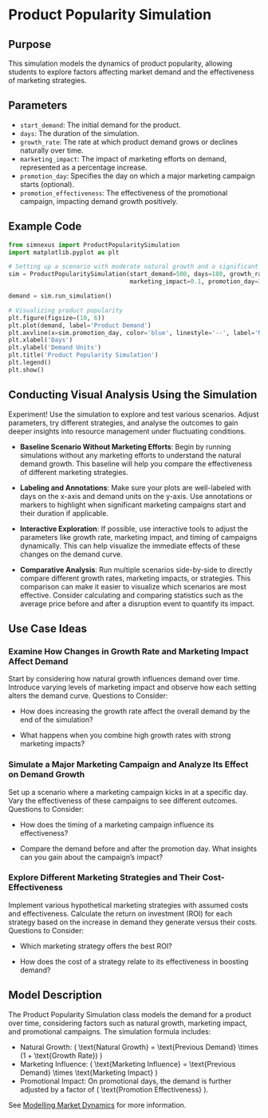 # Product Popularity Simulation

## Purpose

This simulation models the dynamics of product popularity, allowing students to explore factors affecting market demand and the effectiveness of marketing strategies.

## Parameters

- `start_demand`: The initial demand for the product.
- `days`: The duration of the simulation.
- `growth_rate`: The rate at which product demand grows or declines naturally over time.
- `marketing_impact`: The impact of marketing efforts on demand, represented as a percentage increase.
- `promotion_day`: Specifies the day on which a major marketing campaign starts (optional).
- `promotion_effectiveness`: The effectiveness of the promotional campaign, impacting demand growth positively.

## Example Code

```python
from simnexus import ProductPopularitySimulation
import matplotlib.pyplot as plt

# Setting up a scenario with moderate natural growth and a significant marketing campaign.
sim = ProductPopularitySimulation(start_demand=500, days=180, growth_rate=0.02, 
                                  marketing_impact=0.1, promotion_day=30, promotion_effectiveness=0.5)

demand = sim.run_simulation()

# Visualizing product popularity
plt.figure(figsize=(10, 6))
plt.plot(demand, label='Product Demand')
plt.axvline(x=sim.promotion_day, color='blue', linestyle='--', label='Marketing Campaign Start')
plt.xlabel('Days')
plt.ylabel('Demand Units')
plt.title('Product Popularity Simulation')
plt.legend()
plt.show()
```

## Conducting Visual Analysis Using the Simulation

Experiment! Use the simulation to explore and test various scenarios. Adjust parameters, try different strategies, and analyse the outcomes to gain deeper insights into resource management under fluctuating conditions.

- **Baseline Scenario Without Marketing Efforts**: Begin by running simulations without any marketing efforts to understand the natural demand growth. This baseline will help you compare the effectiveness of different marketing strategies.
  
- **Labeling and Annotations**: Make sure your plots are well-labeled with days on the x-axis and demand units on the y-axis. Use annotations or markers to highlight when significant marketing campaigns start and their duration if applicable.

- **Interactive Exploration**: If possible, use interactive tools to adjust the parameters like growth rate, marketing impact, and timing of campaigns dynamically. This can help visualize the immediate effects of these changes on the demand curve.

- **Comparative Analysis**: Run multiple scenarios side-by-side to directly compare different growth rates, marketing impacts, or strategies. This comparison can make it easier to visualize which scenarios are most effective. Consider calculating and comparing statistics such as the average price before and after a disruption event to quantify its impact.


## Use Case Ideas

### Examine How Changes in Growth Rate and Marketing Impact Affect Demand

Start by considering how natural growth influences demand over time. Introduce varying levels of marketing impact and observe how each setting alters the demand curve. Questions to Consider:

  - How does increasing the growth rate affect the overall demand by the end of the simulation?

  - What happens when you combine high growth rates with strong marketing impacts?

### Simulate a Major Marketing Campaign and Analyze Its Effect on Demand Growth

Set up a scenario where a marketing campaign kicks in at a specific day. Vary the effectiveness of these campaigns to see different outcomes. Questions to Consider:

  - How does the timing of a marketing campaign influence its effectiveness?

  - Compare the demand before and after the promotion day. What insights can you gain about the campaign’s impact?

### Explore Different Marketing Strategies and Their Cost-Effectiveness

Implement various hypothetical marketing strategies with assumed costs and effectiveness. Calculate the return on investment (ROI) for each strategy based on the increase in demand they generate versus their costs. Questions to Consider:

  - Which marketing strategy offers the best ROI?

  - How does the cost of a strategy relate to its effectiveness in boosting demand?

## Model Description

The Product Popularity Simulation class models the demand for a product over time, considering factors such as natural growth, marketing impact, and promotional campaigns. The simulation formula includes:

- Natural Growth: \( \text{Natural Growth} = \text{Previous Demand} \times (1 + \text{Growth Rate}) \)
- Marketing Influence: \( \text{Marketing Influence} = \text{Previous Demand} \times \text{Marketing Impact} \)
- Promotional Impact: On promotional days, the demand is further adjusted by a factor of \( \text{Promotion Effectiveness} \).

See [Modelling Market Dynamics](./modelling_market_dynamics.md) for more information.